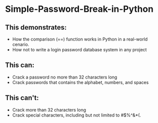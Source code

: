 # Simple-Password-Break-in-Python

## This demonstrates: 

- How the comparison (==) function works in Python in a real-world cenario.
- How not to write a login password database system in any project

## This can:

- Crack a password no more than 32 characters long
- Crack passwords that contains the alphabet, numbers, and spaces

## This can't:

- Crack more than 32 characters long
- Crack special characters, including but not limited to #$%^&*(. 
